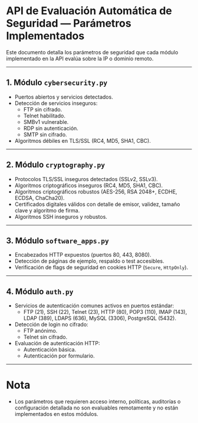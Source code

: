 # API de Evaluación Automática de Seguridad — Parámetros Implementados

Este documento detalla los parámetros de seguridad que cada módulo implementado en la API evalúa sobre la IP o dominio remoto.

---

## 1. Módulo `cybersecurity.py`

- Puertos abiertos y servicios detectados.
- Detección de servicios inseguros:
  - FTP sin cifrado.
  - Telnet habilitado.
  - SMBv1 vulnerable.
  - RDP sin autenticación.
  - SMTP sin cifrado.
- Algoritmos débiles en TLS/SSL (RC4, MD5, SHA1, CBC).

---

## 2. Módulo `cryptography.py`

- Protocolos TLS/SSL inseguros detectados (SSLv2, SSLv3).
- Algoritmos criptográficos inseguros (RC4, MD5, SHA1, CBC).
- Algoritmos criptográficos robustos (AES-256, RSA 2048+, ECDHE, ECDSA, ChaCha20).
- Certificados digitales válidos con detalle de emisor, validez, tamaño clave y algoritmo de firma.
- Algoritmos SSH inseguros y robustos.

---

## 3. Módulo `software_apps.py`

- Encabezados HTTP expuestos (puertos 80, 443, 8080).
- Detección de páginas de ejemplo, respaldo o test accesibles.
- Verificación de flags de seguridad en cookies HTTP (`Secure`, `HttpOnly`).

---

## 4. Módulo `auth.py`

- Servicios de autenticación comunes activos en puertos estándar:
  - FTP (21), SSH (22), Telnet (23), HTTP (80), POP3 (110), IMAP (143), LDAP (389), LDAPS (636), MySQL (3306), PostgreSQL (5432).
- Detección de login no cifrado:
  - FTP anónimo.
  - Telnet sin cifrado.
- Evaluación de autenticación HTTP:
  - Autenticación básica.
  - Autenticación por formulario.
  
---

# Nota

- Los parámetros que requieren acceso interno, políticas, auditorías o configuración detallada no son evaluables remotamente y no están implementados en estos módulos.

